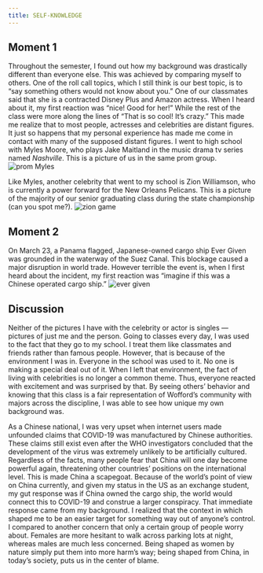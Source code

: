 ```yaml
---
title: SELF-KNOWLEDGE
---
```


## Moment 1
Throughout the semester, I found out how my background was drastically different than everyone else. This was achieved by comparing myself to others. One of the roll call topics, which I still think is our best topic, is to “say something others would not know about you.” One of our classmates said that she is a contracted Disney Plus and Amazon actress. When I heard about it, my first reaction was “nice! Good for her!” While the rest of the class were more along the lines of “That is so cool! It’s crazy.” This made me realize that to most people, actresses and celebrities are distant figures. It just so happens that my personal experience has made me come in contact with many of the supposed distant figures.
I went to high school with Myles Moore, who plays Jake Maitland in the music drama tv series named *Nashville*. This is a picture of us in the same prom group. ![prom Myles](https://zifangu.github.io/religion-of-the-world/images/myles_prom.png)

Like Myles, another celebrity that went to my school is Zion Williamson, who is currently a power forward for the New Orleans Pelicans. This is a picture of the majority of our senior graduating class during the state championship (can you spot me?). ![zion game](https://zifangu.github.io/religion-of-the-world/images/zion_game.png)

## Moment 2
On March 23, a Panama flagged, Japanese-owned cargo ship Ever Given was grounded in the waterway of the Suez Canal. This blockage caused a major disruption in world trade. However terrible the event is, when I first heard about the incident, my first reaction was “imagine if this was a Chinese operated cargo ship.” ![ever given](https://zifangu.github.io/religion-of-the-world/images/canal.png)

## Discussion

Neither of the pictures I have with the celebrity or actor is singles — pictures of just me and the person. Going to classes every day, I was used to the fact that they go to my school. I treat them like classmates and friends rather than famous people. However, that is because of the environment I was in. Everyone in the school was used to it. No one is making a special deal out of it. When I left that environment, the fact of living with celebrities is no longer a common theme. Thus, everyone reacted with excitement and was surprised by that. By seeing others’ behavior and knowing that this class is a fair representation of Wofford’s community with majors across the discipline, I was able to see how unique my own background was.



As a Chinese national, I was very upset when internet users made unfounded claims that COVID-19 was manufactured by Chinese authorities. These claims still exist even after the WHO investigators concluded that the development of the virus was extremely unlikely to be artificially cultured. Regardless of the facts, many people fear that China will one day become powerful again, threatening other countries’ positions on the international level. This is made China a scapegoat. Because of the world’s point of view on China currently, and given my status in the US as an exchange student, my gut response was if China owned the cargo ship, the world would connect this to COVID-19 and construe a larger conspiracy. That immediate response came from my background. I realized that the context in which shaped me to be an easier target for something way out of anyone’s control. I compared to another concern that only a certain group of people worry about. Females are more hesitant to walk across parking lots at night, whereas males are much less concerned. Being shaped as women by nature simply put them into more harm’s way; being shaped from China, in today’s society, puts us in the center of blame.